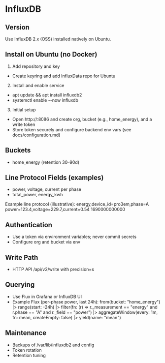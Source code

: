 # InfluxDB

## Version
Use InfluxDB 2.x (OSS) installed natively on Ubuntu.

## Install on Ubuntu (no Docker)
1) Add repository and key
- Create keyring and add InfluxData repo for Ubuntu
2) Install and enable service
- apt update && apt install influxdb2
- systemctl enable --now influxdb
3) Initial setup
- Open http://<server>:8086 and create org, bucket (e.g., home_energy), and a write token
- Store token securely and configure backend env vars (see docs/configuration.md)

## Buckets
- home_energy (retention 30–90d)

## Line Protocol Fields (examples)
- power, voltage, current per phase
- total_power, energy_kwh

Example line protocol (illustrative):
energy,device_id=pro3em,phase=A power=123.4,voltage=229.7,current=0.54 1690000000000

## Authentication
- Use a token via environment variables; never commit secrets
- Configure org and bucket via env

## Write Path
- HTTP API /api/v2/write with precision=s

## Querying
- Use Flux in Grafana or InfluxDB UI
- Example Flux (per-phase power, last 24h):
from(bucket: "home_energy")
  |> range(start: -24h)
  |> filter(fn: (r) => r._measurement == "energy" and r.phase == "A" and r._field == "power")
  |> aggregateWindow(every: 1m, fn: mean, createEmpty: false)
  |> yield(name: "mean")

## Maintenance
- Backups of /var/lib/influxdb2 and config
- Token rotation
- Retention tuning
